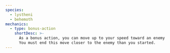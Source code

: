 ```yaml
---
species:
  - lystheni
  - behemoth
mechanics:
  - type: bonus-action
    shortDesc: >-
      As a bonus action, you can move up to your speed toward an enemy of your choice that you can see or hear.
      You must end this move closer to the enemy than you started.
---
```


